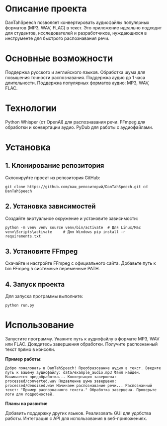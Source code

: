 # **Описание проекта**

DanTahSpeech позволяет конвертировать аудиофайлы популярных форматов (MP3, WAV, FLAC) в текст. Это приложение идеально подходит для студентов, исследователей и разработчиков, нуждающихся в инструменте для быстрого распознавания речи.

# **Основные возможности**

Поддержка русского и английского языков.
Обработка шума для повышения точности распознавания.
Поддержка аудио до 1 часа длительности.
Поддержка популярных форматов аудио: MP3, WAV, FLAC.


# **Технологии**

Python
Whisper (от OpenAI) для распознавания речи.
FFmpeg для обработки и конвертации аудио.
PyDub для работы с аудиофайлами.

# **Установка**

## **1. Клонирование репозитория**

Склонируйте проект из репозитория GitHub:

`git clone https://github.com/ваш_репозиторий/DanTahSpeech.git
cd DanTahSpeech`

## **2. Установка зависимостей**

Создайте виртуальное окружение и установите зависимости:

`python -m venv venv
source venv/bin/activate  # Для Linux/Mac
venv\Scripts\activate     # Для Windows
pip install -r requirements.txt`

## **3. Установите FFmpeg**

Скачайте и настройте FFmpeg с официального сайта.
Добавьте путь к bin FFmpeg в системные переменные PATH.

## **4. Запуск проекта**

Для запуска программы выполните:

`python run.py`

# **Использование**

Запустите программу.
Укажите путь к аудиофайлу в формате MP3, WAV или FLAC.
Дождитесь завершения обработки.
Получите распознанный текст прямо в консоли.

**Пример работы:**

`Добро пожаловать в DanTahSpeech! Преобразование аудио в текст.
Введите путь к вашему аудиофайлу: data/example_audio.mp3
Файл найден. Начинается предобработка...
Конвертация завершена: processed/converted.wav
Подавление шума завершено: processed/denoised.wav
Начинаем распознавание речи...
Распознанный текст:
"Пример распознанного текста."
Обработка завершена. Проверьте логи для подробностей.`

**Планы на развитие**

Добавить поддержку других языков.
Реализовать GUI для удобства работы.
Интеграция с API для использования в веб-приложениях.


